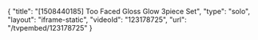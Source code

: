 {
    "title": "[1508440185] Too Faced Gloss   Glow 3piece Set",
    "type": "solo",
    "layout": "iframe-static",
    "videoId": "123178725",
    "url": "\/tvpembed\/123178725"
}